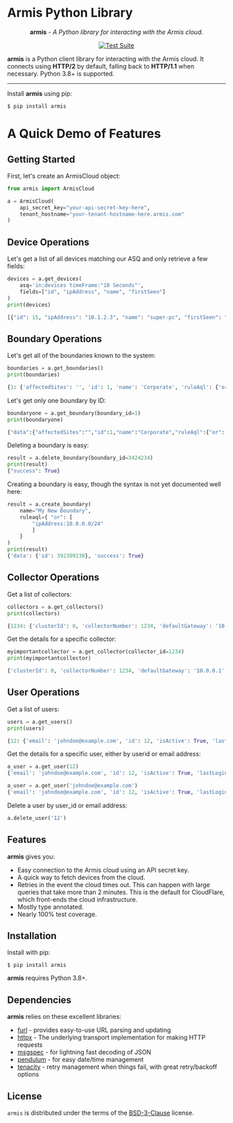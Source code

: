 # Armis Python Library

<p align="center"><strong>armis</strong> <em>- A Python library for interacting with the Armis cloud.</em></p>

<p align="center">
<a href="https://github.com/mmlange/armis-python/actions">
    <img src="https://github.com/mmlange/armis-python/actions/workflows/testsuite.yml/badge.svg" alt="Test Suite">
</a>
</p>

**armis** is a Python client library for interacting with the Armis cloud.  It connects using **HTTP/2** by default,
falling back to **HTTP/1.1** when necessary.  Python 3.8+ is supported.

---

Install **armis** using pip:

```console
$ pip install armis
```

# A Quick Demo of Features

## Getting Started
First, let's create an ArmisCloud object:
```python
from armis import ArmisCloud

a = ArmisCloud(
    api_secret_key="your-api-secret-key-here",
    tenant_hostname="your-tenant-hostname-here.armis.com"
)
```

## Device Operations
Let's get a list of all devices matching our ASQ and only retrieve a few fields:

```python
devices = a.get_devices(
    asq='in:devices timeFrame:"10 Seconds"',
    fields=["id", "ipAddress", "name", "firstSeen"]
)
print(devices)

[{"id": 15, "ipAddress": "10.1.2.3", "name": "super-pc", "firstSeen": "2019-05-15T13:00:00+00:00"}]
```

## Boundary Operations

Let's get all of the boundaries known to the system:
```python
boundaries = a.get_boundaries()
print(boundaries)

{1: {'affectedSites': '', 'id': 1, 'name': 'Corporate', 'ruleAql': {'or': ['ipAddress:10.0.0.0/8']}}, 2: {'affectedSites': '', 'id': 2, 'name': 'Guest', 'ruleAql': {'or': ['lastConnectedSsid:Guest']}}}
```

Let's get only one boundary by ID:
```python
boundaryone = a.get_boundary(boundary_id=1)
print(boundaryone)

{"data":{"affectedSites":"","id":1,"name":"Corporate","ruleAql":{"or":["ipAddress:10.0.0.0/8"]}},"success":true}
```

Deleting a boundary is easy:

```python
result = a.delete_boundary(boundary_id=3424234)
print(result)
{"success": True}
```

Creating a boundary is easy, though the syntax is not yet documented well here:
```python
result = a.create_boundary(
    name="My New Boundary",
    ruleaql={ "or": [
        "ipAddress:10.0.0.0/24"
        ]
    }
)
print(result)
{'data': {'id': 392309238}, 'success': True}
```

## Collector Operations
Get a list of collectors:

```python
collectors = a.get_collectors()
print(collectors)

{1234: {'clusterId': 0, 'collectorNumber': 1234, 'defaultGateway': '10.0.0.1', 'httpsProxyRedacted': '', 'ipAddress': '10.0.0.2', 'lastSeen': '2019-05-15T13:00:00+00:00', 'macAddress': '00:12:34:56:78:90', 'name': 'Collector 1234', 'status': 'Offline', 'subnet': '10.0.0.0/24', 'type': 'Physical'}}
```

Get the details for a specific collector:

```python
myimportantcollector = a.get_collector(collector_id=1234)
print(myimportantcollector)

{'clusterId': 0, 'collectorNumber': 1234, 'defaultGateway': '10.0.0.1', 'httpsProxyRedacted': '', 'ipAddress': '10.0.0.2', 'lastSeen': '2019-05-15T13:00:00+00:00', 'macAddress': '00:12:34:56:78:90', 'name': 'Collector 1234', 'status': 'Offline', 'subnet': '10.0.0.0/24', 'type': 'Physical'}
```

## User Operations
Get a list of users:
```python
users = a.get_users()
print(users)

{12: {'email': 'johndoe@example.com', 'id': 12, 'isActive': True, 'lastLoginTime': '2019-05-15T13:01:23.456789', 'location': '', 'name': 'John Doe', 'phone': '', 'povEulaSigningDate': None, 'prodEulaSigningDate': None, 'reportPermissions': None, 'role': None, 'roleAssignment': [{'name': ['Admin']}], 'title': '', 'twoFactorAuthentication': False, 'username': 'johndoe'}}
```

Get the details for a specific user, either by userid or email address:
```python
a_user = a.get_user(12)
{'email': 'johndoe@example.com', 'id': 12, 'isActive': True, 'lastLoginTime': '2019-05-15T13:01:23.456789', 'location': '', 'name': 'John Doe', 'phone': '', 'povEulaSigningDate': None, 'prodEulaSigningDate': None, 'reportPermissions': None, 'role': None, 'roleAssignment': [{'name': ['Admin']}], 'title': '', 'twoFactorAuthentication': False, 'username': 'johndoe'}

a_user = a.get_user('johndoe@example.com')
{'email': 'johndoe@example.com', 'id': 12, 'isActive': True, 'lastLoginTime': '2019-05-15T13:01:23.456789', 'location': '', 'name': 'John Doe', 'phone': '', 'povEulaSigningDate': None, 'prodEulaSigningDate': None, 'reportPermissions': None, 'role': None, 'roleAssignment': [{'name': ['Admin']}], 'title': '', 'twoFactorAuthentication': False, 'username': 'johndoe'}
```

Delete a user by user_id or email address:
```python
a.delete_user('12')
```

## Features

**armis** gives you:

* Easy connection to the Armis cloud using an API secret key.
* A quick way to fetch devices from the cloud.
* Retries in the event the cloud times out.  This can happen with large queries that take more than 2 minutes.  This is the default for CloudFlare, which front-ends the cloud infrastructure.
* Mostly type annotated.
* Nearly 100% test coverage.


## Installation

Install with pip:

```console
$ pip install armis
```

**armis** requires Python 3.8+.

## Dependencies
**armis** relies on these excellent libraries:
* [furl](https://github.com/gruns/furl) - provides easy-to-use URL parsing and updating
* [httpx](https://github.com/encode/httpx/) - The underlying transport implementation for making HTTP requests
* [msgspec](https://github.com/jcrist/msgspec) - for lightning fast decoding of JSON
* [pendulum](https://github.com/sdispater/pendulum) - for easy date/time management
* [tenacity](https://github.com/jd/tenacity) - retry management when things fail, with great retry/backoff options

## License
`armis` is distributed under the terms of the [BSD-3-Clause](https://spdx.org/licenses/BSD-3-Clause.html) license.
